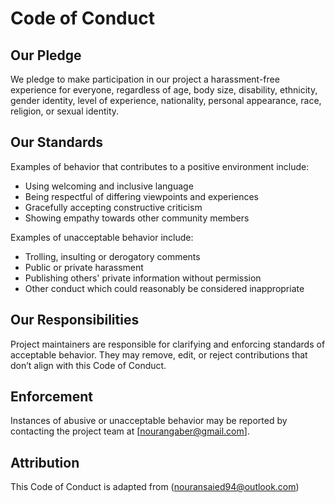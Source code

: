 # Code of Conduct

## Our Pledge
We pledge to make participation in our project a harassment-free experience for everyone, regardless of age, body size, disability, ethnicity, gender identity, level of experience, nationality, personal appearance, race, religion, or sexual identity.

## Our Standards
Examples of behavior that contributes to a positive environment include:
- Using welcoming and inclusive language
- Being respectful of differing viewpoints and experiences
- Gracefully accepting constructive criticism
- Showing empathy towards other community members

Examples of unacceptable behavior include:
- Trolling, insulting or derogatory comments
- Public or private harassment
- Publishing others' private information without permission
- Other conduct which could reasonably be considered inappropriate

## Our Responsibilities
Project maintainers are responsible for clarifying and enforcing standards of acceptable behavior. They may remove, edit, or reject contributions that don’t align with this Code of Conduct.

## Enforcement
Instances of abusive or unacceptable behavior may be reported by contacting the project team at [nourangaber@gmail.com].

## Attribution
This Code of Conduct is adapted from (nouransaied94@outlook.com)

